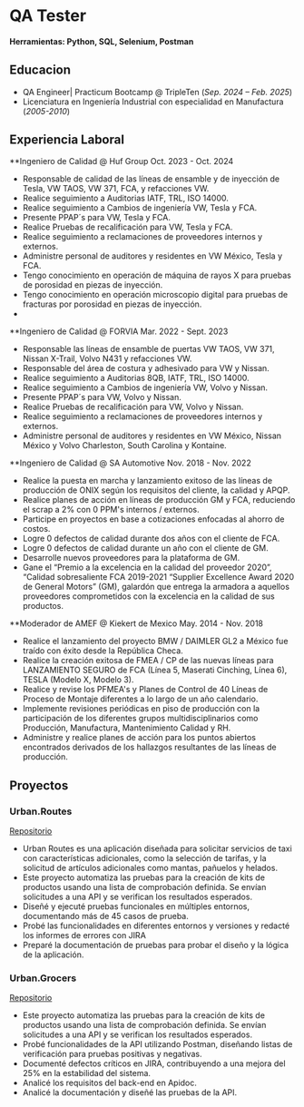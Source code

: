 # QA Tester


#### Herramientas: Python, SQL, Selenium, Postman

## Educacion
- QA Engineer| Practicum Bootcamp @ TripleTen (_Sep. 2024 – Feb. 2025_)								       		
- Licenciatura en Ingeniería Industrial con especialidad en Manufactura (_2005-2010_)	 			        		


## Experiencia Laboral
**Ingeniero de Calidad @ Huf Group 
Oct. 2023 - Oct. 2024 
-	Responsable de calidad de las líneas de ensamble y de inyección de Tesla, VW TAOS, VW 371, FCA, y refacciones VW.
-	Realice seguimiento a Auditorias IATF, TRL, ISO 14000.
-	Realice seguimiento a Cambios de ingeniería VW, Tesla y FCA.
-	Presente PPAP´s para VW, Tesla y FCA.
-	Realice Pruebas de recalificación para VW, Tesla y FCA.
-	Realice seguimiento a reclamaciones de proveedores internos y externos.
-	Administre personal de auditores y residentes en VW México, Tesla y FCA.
-	Tengo conocimiento en operación de máquina de rayos X para pruebas de porosidad en piezas de inyección.
-	Tengo conocimiento en operación microscopio digital para pruebas de fracturas por porosidad en piezas de inyección.
-	
**Ingeniero de Calidad @ FORVIA 
Mar. 2022 - Sept. 2023 
-	Responsable las líneas de ensamble de puertas VW TAOS, VW 371, Nissan X-Trail, Volvo N431 y refacciones VW.
-	Responsable del área de costura y adhesivado para VW y Nissan. 
-	Realice seguimiento a Auditorias 8QB, IATF, TRL, ISO 14000.
-	Realice seguimiento a Cambios de ingeniería VW, Volvo y Nissan.
-	Presente PPAP´s para VW, Volvo y Nissan.
-	Realice Pruebas de recalificación para VW, Volvo y Nissan.
-	Realice seguimiento a reclamaciones de proveedores internos y externos.
-	Administre personal de auditores y residentes en VW México, Nissan México y Volvo Charleston, South Carolina y Kontaine.

**Ingeniero de Calidad @ SA Automotive 
Nov. 2018 - Nov. 2022 
-	Realice la puesta en marcha y lanzamiento exitoso de las líneas de producción de ONIX según los requisitos del cliente, la calidad y APQP.
-	Realice planes de acción en líneas de producción GM y FCA, reduciendo el scrap a 2% con 0 PPM's internos / externos.
-	Participe en proyectos en base a cotizaciones enfocadas al ahorro de costos.
-	Logre 0 defectos de calidad durante dos años con el cliente de FCA.
-	Logre 0 defectos de calidad durante un año con el cliente de GM.
-	Desarrolle nuevos proveedores para la plataforma de GM.
-	Gane el “Premio a la excelencia en la calidad del proveedor 2020”, “Calidad sobresaliente FCA 2019-2021
“Supplier Excellence Award 2020 de General Motors” (GM), galardón que entrega la armadora a aquellos proveedores comprometidos con la excelencia en la calidad de sus productos.

 **Moderador de AMEF @ Kiekert de Mexico 
 May. 2014 - Nov. 2018 
-	Realice el lanzamiento del proyecto BMW / DAIMLER GL2 a México fue traído con éxito desde la República Checa.
-	Realice la creación exitosa de FMEA / CP de las nuevas líneas para LANZAMIENTO SEGURO de FCA (Línea 5, Maserati Cinching, Línea 6), TESLA (Modelo X, Modelo 3).
-	Realice y revise los PFMEA's y Planes de Control de 40 Líneas de Proceso de Montaje diferentes a lo largo de un año calendario.
-	Implemente revisiones periódicas en piso de producción con la participación de los diferentes grupos multidisciplinarios como Producción, Manufactura, Mantenimiento Calidad y RH.
-	Administre y realice planes de acción para los puntos abiertos encontrados derivados de los hallazgos resultantes de las líneas de producción.


## Proyectos
### Urban.Routes
[Repositorio](https://github.com/Jark511/qa-project-Urban-Routes-es)

-	Urban Routes es una aplicación diseñada para solicitar servicios de taxi con características adicionales, como la selección de tarifas, y la solicitud de artículos adicionales como mantas, pañuelos y helados.
-	Este proyecto automatiza las pruebas para la creación de kits de productos usando una lista de comprobación definida. Se envían solicitudes a una API y se verifican los resultados esperados.
-	Diseñé y ejecuté pruebas funcionales en múltiples entornos, documentando más de 45 casos de prueba.
-	Probé las funcionalidades en diferentes entornos y versiones y redacté los informes de errores con JIRA
-	Preparé la documentación de pruebas para probar el diseño y la lógica de la aplicación.

### Urban.Grocers
[Repositorio](https://github.com/Jark511/qa-project-Urban-Grocers-app-es)

-	Este proyecto automatiza las pruebas para la creación de kits de productos usando una lista de comprobación definida. Se envían solicitudes a una API y se verifican los resultados esperados.
-	Probé funcionalidades de la API utilizando Postman, diseñando listas de verificación para pruebas positivas y negativas.
-	Documenté defectos críticos en JIRA, contribuyendo a una mejora del 25% en la estabilidad del sistema.
-	Analicé los requisitos del back-end en Apidoc. 
-	Analicé la documentación y diseñé las pruebas de la API.
  



